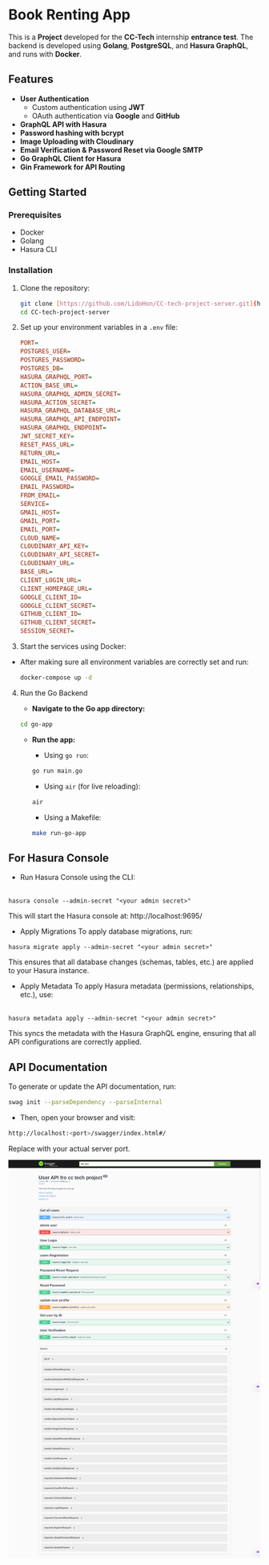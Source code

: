 # Book Renting App

This is a **Project** developed for the **CC-Tech** internship **entrance test**. The backend is developed using **Golang**, **PostgreSQL**, and **Hasura GraphQL**, and runs with **Docker**.

## Features

- **User Authentication**
  - Custom authentication using **JWT**
  - OAuth authentication via **Google** and **GitHub**
- **GraphQL API with Hasura**
- **Password hashing with bcrypt**
- **Image Uploading with Cloudinary**
- **Email Verification & Password Reset via Google SMTP**
- **Go GraphQL Client for Hasura**
- **Gin Framework for API Routing**

## Getting Started

### Prerequisites

- Docker
- Golang
- Hasura CLI

### Installation

1. Clone the repository:
   ```sh
   git clone [https://github.com/LidoHon/CC-tech-project-server.git](https://github.com/LidoHon/CC-tech-project-server.git)
   cd CC-tech-project-server
   ```
2. Set up your environment variables in a `.env` file:

   ```ini
   PORT=
   POSTGRES_USER=
   POSTGRES_PASSWORD=
   POSTGRES_DB=
   HASURA_GRAPHQL_PORT=
   ACTION_BASE_URL=
   HASURA_GRAPHQL_ADMIN_SECRET=
   HASURA_ACTION_SECRET=
   HASURA_GRAPHQL_DATABASE_URL=
   HASURA_GRAPHQL_API_ENDPOINT=
   HASURA_GRAPHQL_ENDPOINT=
   JWT_SECRET_KEY=
   RESET_PASS_URL=
   RETURN_URL=
   EMAIL_HOST=
   EMAIL_USERNAME=
   GOOGLE_EMAIL_PASSWORD=
   EMAIL_PASSWORD=
   FROM_EMAIL=
   SERVICE=
   GMAIL_HOST=
   GMAIL_PORT=
   EMAIL_PORT=
   CLOUD_NAME=
   CLOUDINARY_API_KEY=
   CLOUDINARY_API_SECRET=
   CLOUDINARY_URL=
   BASE_URL=
   CLIENT_LOGIN_URL=
   CLIENT_HOMEPAGE_URL=
   GOOGLE_CLIENT_ID=
   GOOGLE_CLIENT_SECRET=
   GITHUB_CLIENT_ID=
   GITHUB_CLIENT_SECRET=
   SESSION_SECRET=
   ```

3. Start the services using Docker:

- After making sure all environment variables are correctly set and run:
  ```sh
  docker-compose up -d
  ```

4. Run the Go Backend

   - **Navigate to the Go app directory:**

   ```sh
   cd go-app
   ```

   - **Run the app:**

     - Using `go run`:

     ```sh
     go run main.go
     ```

     - Using `air` (for live reloading):

     ```sh
     air
     ```

     - Using a Makefile:

     ```sh
     make run-go-app
     ```

## For Hasura Console

- Run Hasura Console using the CLI:

```

hasura console --admin-secret "<your admin secret>"
```

This will start the Hasura console at: http://localhost:9695/

- Apply Migrations
  To apply database migrations, run:

```
hasura migrate apply --admin-secret "<your admin secret>"
```

This ensures that all database changes (schemas, tables, etc.) are applied to your Hasura instance.

- Apply Metadata
  To apply Hasura metadata (permissions, relationships, etc.), use:

```

hasura metadata apply --admin-secret "<your admin secret>"
```

This syncs the metadata with the Hasura GraphQL engine, ensuring that all API configurations are correctly applied.

## API Documentation

To generate or update the API documentation, run:

```sh
swag init --parseDependency --parseInternal
```

- Then, open your browser and visit:

```sh
http://localhost:<port>/swagger/index.html#/
```

Replace <port> with your actual server port.

![API Documentation](assets/images/api-docs.png)

